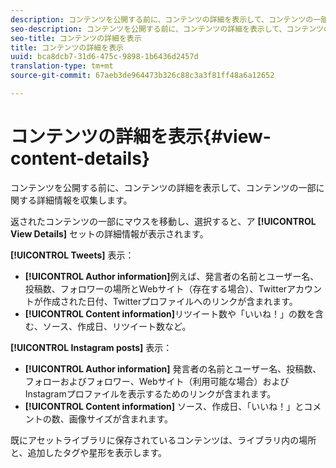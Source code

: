 ```yaml
---
description: コンテンツを公開する前に、コンテンツの詳細を表示して、コンテンツの一部に関する詳細情報を収集します。
seo-description: コンテンツを公開する前に、コンテンツの詳細を表示して、コンテンツの一部に関する詳細情報を収集します。
seo-title: コンテンツの詳細を表示
title: コンテンツの詳細を表示
uuid: bca8dcb7-31d6-475c-9898-1b6436d2457d
translation-type: tm+mt
source-git-commit: 67aeb3de964473b326c88c3a3f81ff48a6a12652

---
```



# コンテンツの詳細を表示{#view-content-details}

コンテンツを公開する前に、コンテンツの詳細を表示して、コンテンツの一部に関する詳細情報を収集します。

返されたコンテンツの一部にマウスを移動し、選択すると、ア **[!UICONTROL View Details]** セットの詳細情報が表示されます。

**[!UICONTROL Tweets]** 表示：

* **[!UICONTROL Author information]**&#x200B;例えば、発言者の名前とユーザー名、投稿数、フォロワーの場所とWebサイト（存在する場合）、Twitterアカウントが作成された日付、Twitterプロファイルへのリンクが含まれます。
* **[!UICONTROL Content information]**&#x200B;リツイート数や「いいね！」の数を含む、ソース、作成日、リツイート数など。

**[!UICONTROL Instagram posts]** 表示：

* **[!UICONTROL Author information]** 発言者の名前とユーザー名、投稿数、フォローおよびフォロワー、Webサイト（利用可能な場合）およびInstagramプロファイルを表示するためのリンクが含まれます。
* **[!UICONTROL Content information]** ソース、作成日、「いいね！」とコメントの数、画像サイズが含まれます。

既にアセットライブラリに保存されているコンテンツは、ライブラリ内の場所と、追加したタグや星形を表示します。
